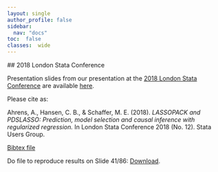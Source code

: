 ```yaml
---
layout: single
author_profile: false
sidebar:
  nav: "docs"
toc:  false
classes:  wide
---
```


<script type="text/javascript" async
  src="https://cdn.mathjax.org/mathjax/latest/MathJax.js?config=TeX-MML-AM_CHTML">
</script>

<div markdown="1">
## 2018 London Stata Conference

Presentation slides from our presentation at the [2018 London Stata Conference](https://www.stata.com/meeting/uk18/)
are available [here](https://statalasso.github.io/pdf/StataConference2018_AhrensSchaffer.pdf).

Please cite as: 

Ahrens, A., Hansen, C. B., & Schaffer, M. E. (2018). *LASSOPACK and PDSLASSO: Prediction, model selection and causal inference with regularized regression.* In London Stata Conference 2018 (No. 12). Stata Users Group.

[Bibtex file](/dta/AHS2018.bib)

Do file to reproduce results on Slide 41/86: [Download](https://raw.githubusercontent.com/statalasso/statalasso.github.io/master/dta/housing_demo.do).


